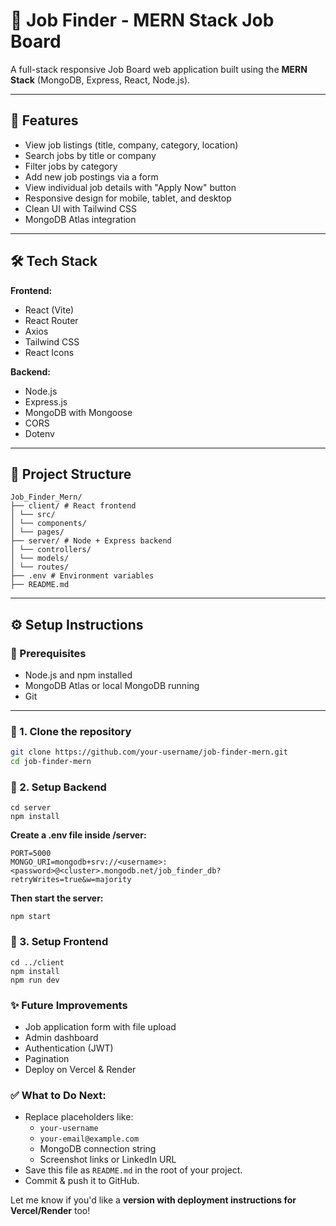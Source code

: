 # 🧳 Job Finder - MERN Stack Job Board

A full-stack responsive Job Board web application built using the **MERN Stack** (MongoDB, Express, React, Node.js).

---

## 🚀 Features

- View job listings (title, company, category, location)
- Search jobs by title or company
- Filter jobs by category
- Add new job postings via a form
- View individual job details with "Apply Now" button
- Responsive design for mobile, tablet, and desktop
- Clean UI with Tailwind CSS
- MongoDB Atlas integration

---

## 🛠️ Tech Stack

**Frontend:**
- React (Vite)
- React Router
- Axios
- Tailwind CSS
- React Icons

**Backend:**
- Node.js
- Express.js
- MongoDB with Mongoose
- CORS
- Dotenv

---

## 📁 Project Structure

```
Job_Finder_Mern/
├── client/ # React frontend
│ └── src/
│ └── components/
│ └── pages/
├── server/ # Node + Express backend
│ └── controllers/
│ └── models/
│ └── routes/
├── .env # Environment variables
├── README.md

```


---

## ⚙️ Setup Instructions

### 🔹 Prerequisites

- Node.js and npm installed
- MongoDB Atlas or local MongoDB running
- Git

---

### 🔹 1. Clone the repository

```bash
git clone https://github.com/your-username/job-finder-mern.git
cd job-finder-mern
```

### 🔹 2. Setup Backend

```
cd server
npm install
```
**Create a .env file inside /server:**
```
PORT=5000
MONGO_URI=mongodb+srv://<username>:<password>@<cluster>.mongodb.net/job_finder_db?retryWrites=true&w=majority
```

**Then start the server:**
```
npm start
```

### 🔹 3. Setup Frontend
```
cd ../client
npm install
npm run dev
```

### ✨ Future Improvements

- Job application form with file upload
- Admin dashboard
- Authentication (JWT)
- Pagination
- Deploy on Vercel & Render



### ✅ What to Do Next:
- Replace placeholders like:
  - `your-username`
  - `your-email@example.com`
  - MongoDB connection string
  - Screenshot links or LinkedIn URL
- Save this file as `README.md` in the root of your project.
- Commit & push it to GitHub.

Let me know if you'd like a **version with deployment instructions for Vercel/Render** too!
